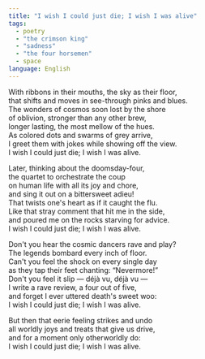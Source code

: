 ```yaml
---
title: "I wish I could just die; I wish I was alive"
tags: 
  - poetry
  - "the crimson king"
  - "sadness"
  - "the four horsemen"
  - space
language: English
---
```


With ribbons in their mouths, the sky as their floor,  
that shifts and moves in see-through pinks and blues.  
The wonders of cosmos soon lost by the shore  
of oblivion, stronger than any other brew,  
longer lasting, the most mellow of the hues.  
As colored dots and swarms of grey arrive,  
I greet them with jokes while showing off the view.  
I wish I could just die; I wish I was alive.  

Later, thinking about the doomsday-four,  
the quartet to orchestrate the coup  
on human life with all its joy and chore,  
and sing it out on a bittersweet adieu!  
That twists one's heart as if it caught the flu.  
Like that stray comment that hit me in the side,  
and poured me on the rocks starving for advice.  
I wish I could just die; I wish I was alive.  

Don't you hear the cosmic dancers rave and play?  
The legends bombard every inch of floor.  
Can't you feel the shock on every single day  
as they tap their feet chanting: “Nevermore!”  
Don't you feel it slip — déjà vu, déjà vu —  
I write a rave review, a four out of five,  
and forget I ever uttered death's sweet woo:  
I wish I could just die; I wish I was alive.  

But then that eerie feeling strikes and undo  
all worldly joys and treats that give us drive,  
and for a moment only otherworldly do:  
I wish I could just die; I wish I was alive.  
